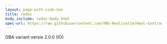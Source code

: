 ```yaml
---
layout: page-with-side-nav
title: redoc
body_include: redoc-body.html
spec-url: https://raw.githubusercontent.com/VNG-Realisatie/Haal-Centraal-BRP-historie-bevragen/Feature/Verblijfstitel-en-Nationaliteithistorie/specificatie/gba-genereervariant/openapi.yaml
---
```

GBA variant versie 2.0.0 (IO)
<redoc spec-url='{{ page.spec-url}}'></redoc>
